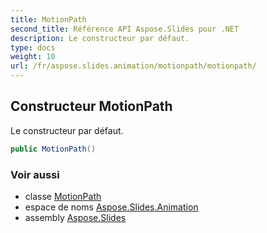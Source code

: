 ```yaml
---
title: MotionPath
second_title: Référence API Aspose.Slides pour .NET
description: Le constructeur par défaut.
type: docs
weight: 10
url: /fr/aspose.slides.animation/motionpath/motionpath/
---
```


## Constructeur MotionPath

Le constructeur par défaut.

```csharp
public MotionPath()
```

### Voir aussi

* classe [MotionPath](../../motionpath)
* espace de noms [Aspose.Slides.Animation](../../motionpath)
* assembly [Aspose.Slides](../../../)

<!-- NE PAS MODIFIER : généré par xmldocmd pour Aspose.Slides.dll -->